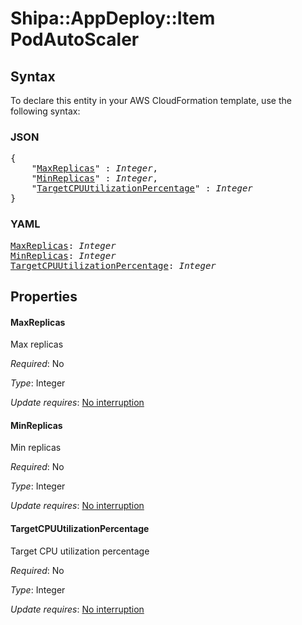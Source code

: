 # Shipa::AppDeploy::Item PodAutoScaler

## Syntax

To declare this entity in your AWS CloudFormation template, use the following syntax:

### JSON

<pre>
{
    "<a href="#maxreplicas" title="MaxReplicas">MaxReplicas</a>" : <i>Integer</i>,
    "<a href="#minreplicas" title="MinReplicas">MinReplicas</a>" : <i>Integer</i>,
    "<a href="#targetcpuutilizationpercentage" title="TargetCPUUtilizationPercentage">TargetCPUUtilizationPercentage</a>" : <i>Integer</i>
}
</pre>

### YAML

<pre>
<a href="#maxreplicas" title="MaxReplicas">MaxReplicas</a>: <i>Integer</i>
<a href="#minreplicas" title="MinReplicas">MinReplicas</a>: <i>Integer</i>
<a href="#targetcpuutilizationpercentage" title="TargetCPUUtilizationPercentage">TargetCPUUtilizationPercentage</a>: <i>Integer</i>
</pre>

## Properties

#### MaxReplicas

Max replicas

_Required_: No

_Type_: Integer

_Update requires_: [No interruption](https://docs.aws.amazon.com/AWSCloudFormation/latest/UserGuide/using-cfn-updating-stacks-update-behaviors.html#update-no-interrupt)

#### MinReplicas

Min replicas

_Required_: No

_Type_: Integer

_Update requires_: [No interruption](https://docs.aws.amazon.com/AWSCloudFormation/latest/UserGuide/using-cfn-updating-stacks-update-behaviors.html#update-no-interrupt)

#### TargetCPUUtilizationPercentage

Target CPU utilization percentage

_Required_: No

_Type_: Integer

_Update requires_: [No interruption](https://docs.aws.amazon.com/AWSCloudFormation/latest/UserGuide/using-cfn-updating-stacks-update-behaviors.html#update-no-interrupt)

